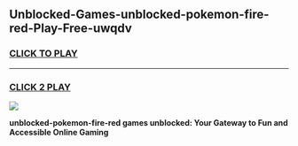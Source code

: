 
## Unblocked-Games-unblocked-pokemon-fire-red-Play-Free-uwqdv
<h3>
<a href="https://premium76.site?title=unblocked-pokemon-fire-red&ref=18A">CLICK TO PLAY</a></h3>
<hr>

<h3>
<a href="https://premium76.site?title=unblocked-pokemon-fire-red&ref=18A">CLICK 2 PLAY</a>
  
</h3>

<a href="https://premium76.site?title=unblocked-pokemon-fire-red&ref=18A"><img src="https://clearcache.store/games.png"></a>


**unblocked-pokemon-fire-red games unblocked: Your Gateway to Fun and Accessible Online Gaming**
